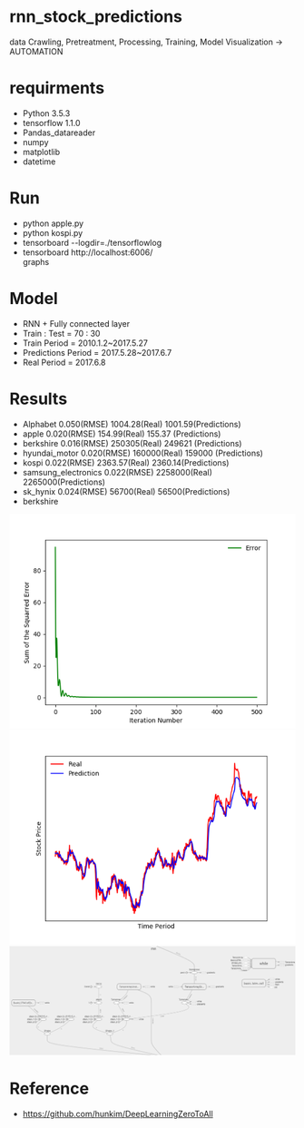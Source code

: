 # rnn_stock_predictions
data Crawling, Pretreatment, Processing, Training, Model Visualization -> AUTOMATION

# requirments
  - Python 3.5.3
  - tensorflow 1.1.0
  - Pandas_datareader
  - numpy
  - matplotlib
  - datetime

# Run
  - python apple.py
  - python kospi.py
  - tensorboard --logdir=./tensorflowlog
  - tensorboard
    http://localhost:6006/  <br>
    graphs

# Model
  - RNN + Fully connected layer
  - Train : Test = 70 : 30
  - Train Period = 2010.1.2~2017.5.27
  - Predictions Period = 2017.5.28~2017.6.7
  - Real Period = 2017.6.8

# Results
  - Alphabet 0.050(RMSE) 1004.28(Real) 1001.59(Predictions)
  - apple 0.020(RMSE) 154.99(Real) 155.37 (Predictions)
  - berkshire 0.016(RMSE) 250305(Real) 249621 (Predictions)
  - hyundai_motor 0.020(RMSE) 160000(Real) 159000 (Predictions)
  - kospi  0.022(RMSE) 2363.57(Real) 2360.14(Predictions)
  - samsung_electronics 0.022(RMSE) 2258000(Real) 2265000(Predictions)   
  - sk_hynix 0.024(RMSE) 56700(Real) 56500(Predictions) <br>
  - berkshire <br>

  ![berkshire](./berkshire_err.png)
  ![berkshire](./berkshire_value.png)
  ![berkshire](./Rnn_tensorboard.png)



# Reference
  - https://github.com/hunkim/DeepLearningZeroToAll